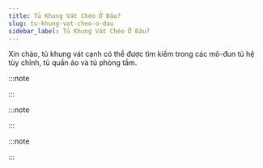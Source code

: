 ```yaml
---
title: Tủ Khung Vát Chéo Ở Đâu?
slug: tu-khung-vat-cheo-o-dau
sidebar_label: Tủ Khung Vát Chéo Ở Đâu?
---
```


Xin chào, tủ khung vát cạnh có thể được tìm kiếm trong các mô-đun tủ hệ tùy chỉnh, tủ quần áo và tủ phòng tắm.

:::note





:::

:::note





:::

:::note





:::